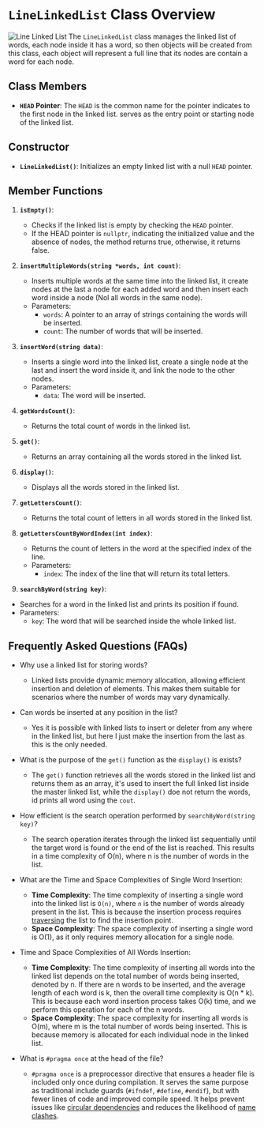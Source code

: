 # `LineLinkedList` Class Overview
![Line Linked List](https://iili.io/JMxZis1.png)
The `LineLinkedList` class manages the linked list of words, each node inside it has a word, so then objects will be created from this class, each object will represent a full line that its nodes are contain a word for each node.

## Class Members

- **`HEAD` Pointer**: The `HEAD` is the common name for the pointer indicates to the first node in the linked list. serves as the entry point or starting node of the linked list.

## Constructor

- **`LineLinkedList()`**: Initializes an empty linked list with a null `HEAD` pointer.

## Member Functions

1. **`isEmpty()`**:
   - Checks if the linked list is empty by checking the `HEAD` pointer.
   - If the HEAD pointer is `nullptr`, indicating the initialized value and the absence of nodes, the method returns true, otherwise, it returns false.


2. **`insertMultipleWords(string *words, int count)`**:
   - Inserts multiple words at the same time into the linked list, it create nodes at the last a node for each added word and then insert each word inside a node (Nol all words in the same node).
   - Parameters:
     - `words`: A pointer to an array of strings containing the words will be inserted.
     - `count`: The number of words that will be inserted.

3. **`insertWord(string data)`**:
   - Inserts a single word into the linked list, create a single node at the last and insert the word inside it, and link the node to the other nodes.
   - Parameters:
     - `data`: The word will be inserted.

4. **`getWordsCount()`**:
   - Returns the total count of words in the linked list.

5. **`get()`**:
   - Returns an array containing all the words stored in the linked list.

6. **`display()`**:
   - Displays all the words stored in the linked list.

7. **`getLettersCount()`**:
   - Returns the total count of letters in all words stored in the linked list.

8. **`getLettersCountByWordIndex(int index)`**:
   - Returns the count of letters in the word at the specified index of the line.
   - Parameters:
     - `index`: The index of the line that will return its total letters.

9.  **`searchByWord(string key)`**:
   - Searches for a word in the linked list and prints its position if found.
   - Parameters:
     - `key`: The word that will be searched inside the whole linked list.

## Frequently Asked Questions (FAQs)
- Why use a linked list for storing words?
  - Linked lists provide dynamic memory allocation, allowing efficient insertion and deletion of elements. This makes them suitable for scenarios where the number of words may vary dynamically.

- Can words be inserted at any position in the list?
  - Yes it is possible with linked lists to insert or deleter from any where in the linked list, but here I just make the insertion from the last as this is the only needed.

- What is the purpose of the `get()` function as the `display()` is exists?
  - The `get()` function retrieves all the words stored in the linked list and returns them as an array, it's used to insert the full linked list inside the master linked list, while the `display()` doe not return the words, id prints all word using the `cout`.

- How efficient is the search operation performed by `searchByWord(string key)`?
  - The search operation iterates through the linked list sequentially until the target word is found or the end of the list is reached. This results in a time complexity of O(n), where n is the number of words in the list.

- What are the Time and Space Complexities of Single Word Insertion:
  - **Time Complexity**: The time complexity of inserting a single word into the linked list is `O(n)`, where `n` is the number of words already present in the list. This is because the insertion process requires [traversing](https://stackoverflow.com/questions/16327461/what-is-the-difference-between-iteration-and-traversing) the list to find the insertion point.
  - **Space Complexity**: The space complexity of inserting a single word is O(1), as it only requires memory allocation for a single node.

- Time and Space Complexities of All Words Insertion:
  - **Time Complexity**: The time complexity of inserting all words into the linked list depends on the total number of words being inserted, denoted by n. If there are n words to be inserted, and the average length of each word is k, then the overall time complexity is O(n * k). This is because each word insertion process takes O(k) time, and we perform this operation for each of the n words.
  - **Space Complexity**: The space complexity for inserting all words is O(m), where m is the total number of words being inserted. This is because memory is allocated for each individual node in the linked list.

- What is `#pragma once` at the head of the file?
  - `#pragma once` is a preprocessor directive that ensures a header file is included only once during compilation. It serves the same purpose as traditional include guards (`#ifndef`, `#define`, `#endif`), but with fewer lines of code and improved compile speed. It helps prevent issues like [circular dependencies](https://en.wikipedia.org/wiki/Circular_dependency#:~:text=In%20software%20engineering%2C%20a%20circular,also%20known%20as%20mutually%20recursive.) and reduces the likelihood of [name clashes](https://codepal.ai/error-message-explainer/query/atlCEDvx/naming-conflict-in-cpp-code#:~:text=When%20the%20same%20name%20is,number%3B%20in%20the%20code%20snippet.).